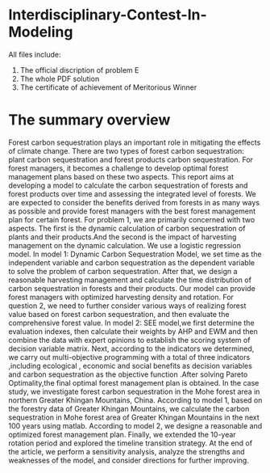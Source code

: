 # Interdisciplinary-Contest-In-Modeling
 All files include:
 1. The official discription of problem E
 2. The whole PDF solution
 3. The certificate of achievement of Meritorious Winner
# The summary overview
Forest carbon sequestration plays an important role in mitigating the effects of climate change.
There are two types of forest carbon sequestration: plant carbon sequestration and forest products
carbon sequestration. For forest managers, it becomes a challenge to develop optimal forest
management plans based on these two aspects. This report aims at developing a model to calculate
the carbon sequestration of forests and forest products over time and assessing the integrated level
of forests. We are expected to consider the benefits derived from forests in as many ways as possible
and provide forest managers with the best forest management plan for certain forest.
For problem 1, we are primarily concerned with two aspects. The first is the dynamic
calculation of carbon sequestration of plants and their products.And the second is the impact of
harvesting management on the dynamic calculation. We use a logistic regression model. In
model 1: Dynamic Carbon Sequestration Model, we set time as the independent variable and
carbon sequestration as the dependent variable to solve the problem of carbon sequestration. After
that, we design a reasonable harvesting management and calculate the time distribution of carbon
sequestration in forests and their products. Our model can provide forest managers with optimized
harvesting density and rotation.
For question 2, we need to further consider various ways of realizing forest value based on forest
carbon sequestration, and then evaluate the comprehensive forest value. In model 2: SEE model,we
first determine the evaluation indexes, then calculate their weights by AHP and EWM and then
combine the data with expert opinions to establish the scoring system of decision variable matrix.
Next, according to the indicators we determined, we carry out multi-objective programming with a
total of three indicators ,including ecological , economic and social benefits as decision variables
and carbon sequestration as the objective function .After solving Pareto Optimality,the final optimal
forest management plan is obtained.
In the case study, we investigate forest carbon sequestration in the Mohe forest area in northern
Greater Khingan Mountains, China. According to model 1, based on the forestry data of Greater
Khingan Mountains, we calculate the carbon sequestration in Mohe forest area of Greater Khingan
Mountains in the next 100 years using matlab. According to model 2, we designe a reasonable and
optimized forest management plan. Finally, we extended the 10-year rotation period and explored
the timeline transition strategy.
At the end of the article, we perform a sensitivity analysis, analyze the strengths and weaknesses
of the model, and consider directions for further improving.
